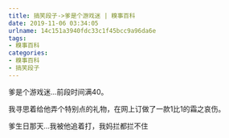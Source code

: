 ```yaml
---
title: 搞笑段子->爹是个游戏迷 | 糗事百科
date: 2019-11-06 03:34:05
urlname: 14c151a3940fdc33c1f45bcc9a96da6e
tags: 
- 糗事百科
categories:
- 糗事百科
- 搞笑段子
---
```

爹是个游戏迷...前段时间满40。

我寻思着给他弄个特别点的礼物，在网上订做了一款1比1的霜之哀伤。

爹生日那天...我被他追着打，我妈拦都拦不住


